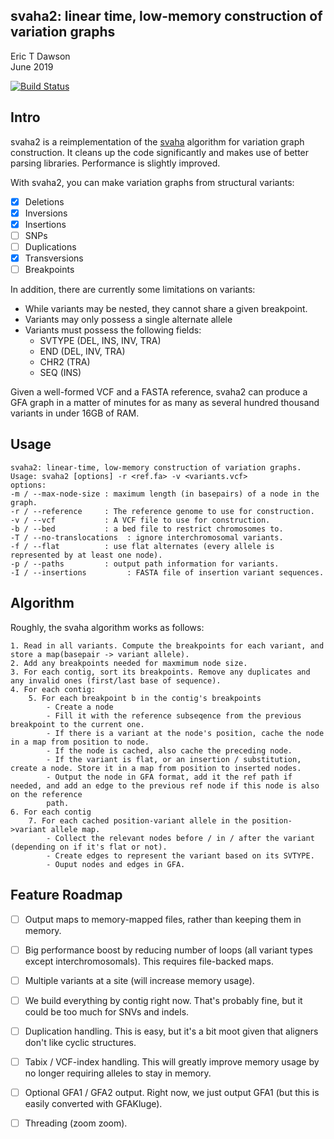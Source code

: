 svaha2: linear time, low-memory construction of variation graphs
----------------------------------------------------------------
Eric T Dawson  
June 2019  


[![Build Status](https://dev.azure.com/ericco92/ericco92/_apis/build/status/edawson.svaha2?branchName=master)](https://dev.azure.com/ericco92/ericco92/_build/latest?definitionId=1&branchName=master)

## Intro
svaha2 is a reimplementation of the [svaha](https://github.com/edawson/svaha) algorithm for
variation graph construction. It cleans up the code significantly and makes use of better parsing
libraries. Performance is slightly improved.


With svaha2, you can make variation graphs from structural variants:  
- [x] Deletions  
- [x] Inversions  
- [x] Insertions  
- [ ] SNPs  
- [ ] Duplications  
- [x] Transversions  
- [ ] Breakpoints  

In addition, there are currently some limitations on variants:

- While variants may be nested, they cannot share a given breakpoint.  
- Variants may only possess a single alternate allele  
- Variants must possess the following fields:  
  - SVTYPE (DEL, INS, INV, TRA)
  - END (DEL, INV, TRA)  
  - CHR2 (TRA)  
  - SEQ (INS)  

Given a well-formed VCF and a FASTA reference, svaha2 can produce a GFA graph in a matter of minutes for as many as several hundred thousand variants in under 16GB of RAM.

## Usage
```
svaha2: linear-time, low-memory construction of variation graphs.
Usage: svaha2 [options] -r <ref.fa> -v <variants.vcf>
options:
-m / --max-node-size : maximum length (in basepairs) of a node in the graph.
-r / --reference     : The reference genome to use for construction.
-v / --vcf           : A VCF file to use for construction.
-b / --bed           : a bed file to restrict chromosomes to.
-T / --no-translocations  : ignore interchromosomal variants.
-f / --flat          : use flat alternates (every allele is represented by at least one node).
-p / --paths         : output path information for variants.
-I / --insertions         : FASTA file of insertion variant sequences.
```

## Algorithm

Roughly, the svaha algorithm works as follows:
```
1. Read in all variants. Compute the breakpoints for each variant, and store a map(basepair -> variant allele).
2. Add any breakpoints needed for maxmimum node size.
3. For each contig, sort its breakpoints. Remove any duplicates and any invalid ones (first/last base of sequence).
4. For each contig:
    5. For each breakpoint b in the contig's breakpoints  
        - Create a node
        - Fill it with the reference subseqence from the previous breakpoint to the current one.
        - If there is a variant at the node's position, cache the node in a map from position to node.
        - If the node is cached, also cache the preceding node.
        - If the variant is flat, or an insertion / substitution, create a node. Store it in a map from position to inserted nodes.  
        - Output the node in GFA format, add it the ref path if needed, and add an edge to the previous ref node if this node is also on the reference
        path.
6. For each contig  
    7. For each cached position-variant allele in the position->variant allele map. 
        - Collect the relevant nodes before / in / after the variant (depending on if it's flat or not).  
        - Create edges to represent the variant based on its SVTYPE.  
        - Ouput nodes and edges in GFA.  

```
## Feature Roadmap

- [ ] Output maps to memory-mapped files, rather than keeping them in memory.  
- [ ] Big performance boost by reducing number of loops (all variant types except interchromosomals). This requires file-backed maps.
- [ ] Multiple variants at a site (will increase memory usage).  
- [ ] We build everything by contig right now. That's probably fine, but it could be too much for SNVs and indels.  
- [ ] Duplication handling. This is easy, but it's a bit moot given that aligners don't like cyclic structures.  
- [ ] Tabix / VCF-index handling. This will greatly improve memory usage by no longer requiring alleles to stay in memory.  
- [ ] Optional GFA1 / GFA2 output. Right now, we just output GFA1 (but this is easily converted with GFAKluge).  
- [ ] Threading (zoom zoom).  

